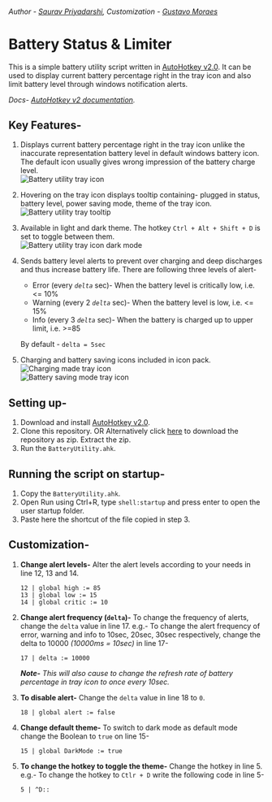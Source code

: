 ###### *Author - [Saurav Priyadarshi](https://github.com/psaurav1290), Customization - [Gustavo Moraes](https://github.com/gustavomdsantos)*

# Battery Status & Limiter
This is a simple battery utility script written in [AutoHotkey v2.0](https://www.autohotkey.com/). It can be used to display current battery percentage right in the tray icon and also limit battery level through windows notification alerts.

_Docs- [AutoHotkey v2 documentation](https://www.autohotkey.com/docs/v2/)._

## Key Features-
1. Displays current battery percentage right in the tray icon unlike the inaccurate representation battery level in default windows battery icon. The default icon usually gives wrong impression of the battery charge level.  
	![Battery utility tray icon](https://raw.githubusercontent.com/psaurav1290/battery-status-and-limiter/main/screenshots/tray.png)
2. Hovering on the tray icon displays tooltip containing- plugged in status, battery level, power saving mode, theme of the tray icon.  
	![Battery utility tray tooltip](https://raw.githubusercontent.com/psaurav1290/battery-status-and-limiter/main/screenshots/tray-tooltip.png)
3. Available in light and dark theme. The hotkey `Ctrl + Alt + Shift + D` is set to toggle between them.  
	![Battery utility tray icon dark mode](https://raw.githubusercontent.com/psaurav1290/battery-status-and-limiter/main/screenshots/dark-mode.png)
4. Sends battery level alerts to prevent over charging and deep discharges and thus increase battery life. There are following three levels of alert-
	- Error (every *`delta`* sec)- When the battery level is critically low, i.e. <= 10%
	- Warning (every 2 *`delta`* sec)- When the battery level is low, i.e. <= 15%
	- Info (every 3 *`delta`* sec)- When the battery is charged up to upper limit, i.e. >=85
	
	By default - `delta = 5sec`
5. Charging and battery saving icons included in icon pack.  
	![Charging made tray icon](https://raw.githubusercontent.com/psaurav1290/battery-status-and-limiter/main/screenshots/charging-mode.png)  
	![Battery saving mode tray icon](https://raw.githubusercontent.com/psaurav1290/battery-status-and-limiter/main/screenshots/eco-mode.png)  

## Setting up-
1. Download and install [AutoHotkey v2.0](https://www.autohotkey.com/).
2. Clone this repository.
	OR
	Alternatively click [here](https://github.com/psaurav1290/battery-status-and-limiter/archive/refs/heads/main.zip) to download the repository as zip. Extract the zip.
3. Run the `BatteryUtility.ahk`.

## Running the script on startup-
1. Copy the `BatteryUtility.ahk`.
2. Open Run using Ctrl+R, type `shell:startup` and press enter to open the user startup folder.
3. Paste here the shortcut of the file copied in step 3.

## Customization-
1.  **Change alert levels-**
	Alter the alert levels according to your needs in line 12, 13 and 14.
	```
	12 | global high := 85
	13 | global low := 15
	14 | global critic := 10
	```

2. **Change alert frequency (`delta`)-**
	To change the frequency of alerts, change the `delta` value in line 17.
	e.g.-
	To change the alert frequency of error, warning and info to 10sec, 20sec, 30sec respectively, change the delta to 10000 *(10000ms = 10sec)* in line 17-
	```
	17 | delta := 10000
	```
	
	***Note-** This will also cause to change the refresh rate of battery percentage in tray icon to once every 10sec.*

3. **To disable  alert-**
	Change the `delta` value in line 18 to `0`.
	```
	18 | global alert := false
	```

4. **Change default theme-**
	To switch to dark mode as default mode change the Boolean to `true` on line 15-
	```
	15 | global DarkMode := true
	```

5. **To change the hotkey to toggle the theme-**
	Change the hotkey in line 5.
	e.g.- To change the hotkey to `Ctlr + D` write the following code in line 5-
	```
	5 | ^D::
	```
